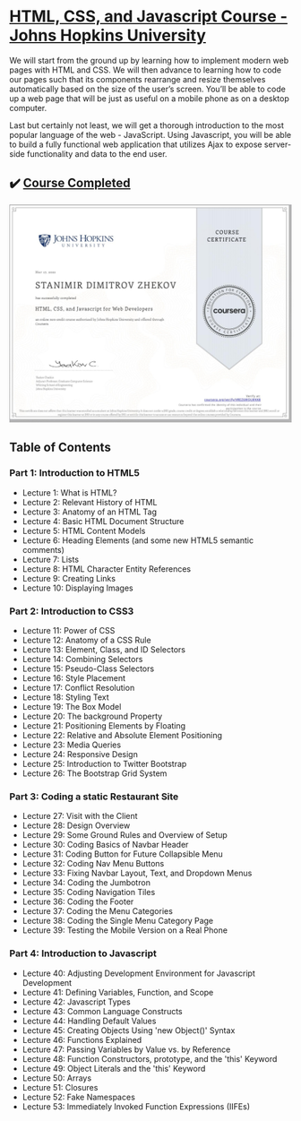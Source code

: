 # [HTML, CSS, and Javascript Course - Johns Hopkins University](https://www.coursera.org/learn/html-css-javascript-for-web-developers)

We will start from the ground up by learning how to implement modern web pages with HTML and CSS. 
We will then advance to learning how to code our pages such that its components rearrange and resize themselves automatically based on the size of the user’s screen. 
You’ll be able to code up a web page that will be just as useful on a mobile phone as on a desktop computer. 

Last but certainly not least, we will get a thorough introduction to the most popular language of the web - JavaScript.
Using Javascript, you will be able to build a fully functional web application that utilizes Ajax to expose server-side functionality and data to the end user.


## :heavy_check_mark: [Course Completed](https://www.coursera.org/account/accomplishments/verify/VREZ6WQLWKK8)


![image](https://github.com/szhekov1718/html-jsc-css-course/blob/master/Certificate.png)


## Table of Contents

### Part 1: Introduction to HTML5
- Lecture 1: What is HTML?
- Lecture 2: Relevant History of HTML
- Lecture 3: Anatomy of an HTML Tag
- Lecture 4: Basic HTML Document Structure
- Lecture 5: HTML Content Models
- Lecture 6: Heading Elements (and some new HTML5 semantic comments)
- Lecture 7: Lists
- Lecture 8: HTML Character Entity References
- Lecture 9: Creating Links
- Lecture 10: Displaying Images
### Part 2: Introduction to CSS3
- Lecture 11: Power of CSS
- Lecture 12: Anatomy of a CSS Rule
- Lecture 13: Element, Class, and ID Selectors
- Lecture 14: Combining Selectors
- Lecture 15: Pseudo-Class Selectors
- Lecture 16: Style Placement
- Lecture 17: Conflict Resolution
- Lecture 18: Styling Text
- Lecture 19: The Box Model
- Lecture 20: The background Property
- Lecture 21: Positioning Elements by Floating
- Lecture 22: Relative and Absolute Element Positioning
- Lecture 23: Media Queries
- Lecture 24: Responsive Design
- Lecture 25: Introduction to Twitter Bootstrap
- Lecture 26: The Bootstrap Grid System
### Part 3: Coding a static Restaurant Site
- Lecture 27: Visit with the Client
- Lecture 28: Design Overview
- Lecture 29: Some Ground Rules and Overview of Setup
- Lecture 30: Coding Basics of Navbar Header
- Lecture 31: Coding Button for Future Collapsible Menu
- Lecture 32: Coding Nav Menu Buttons
- Lecture 33: Fixing Navbar Layout, Text, and Dropdown Menus
- Lecture 34: Coding the Jumbotron
- Lecture 35: Coding Navigation Tiles
- Lecture 36: Coding the Footer
- Lecture 37: Coding the Menu Categories
- Lecture 38: Coding the Single Menu Category Page
- Lecture 39: Testing the Mobile Version on a Real Phone
### Part 4: Introduction to Javascript
- Lecture 40: Adjusting Development Environment for Javascript Development
- Lecture 41: Defining Variables, Function, and Scope
- Lecture 42: Javascript Types
- Lecture 43: Common Language Constructs
- Lecture 44: Handling Default Values
- Lecture 45: Creating Objects Using 'new Object()' Syntax
- Lecture 46: Functions Explained
- Lecture 47: Passing Variables by Value vs. by Reference
- Lecture 48: Function Constructors, prototype, and the 'this' Keyword
- Lecture 49: Object Literals and the 'this' Keyword
- Lecture 50: Arrays
- Lecture 51: Closures
- Lecture 52: Fake Namespaces
- Lecture 53: Immediately Invoked Function Expressions (IIFEs)
